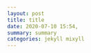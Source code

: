 ```yaml
---
layout: post
title: title
date: 2020-07-10 15:54,
summary: summary
categories: jekyll mixyll
---
```


